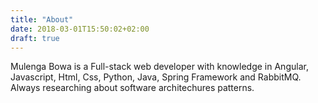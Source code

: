 ```yaml
---
title: "About"
date: 2018-03-01T15:50:02+02:00
draft: true
---
```


Mulenga Bowa is a Full-stack web developer with knowledge in Angular, Javascript, Html, Css,  Python, Java, Spring Framework and RabbitMQ. Always researching about software architechures patterns.
